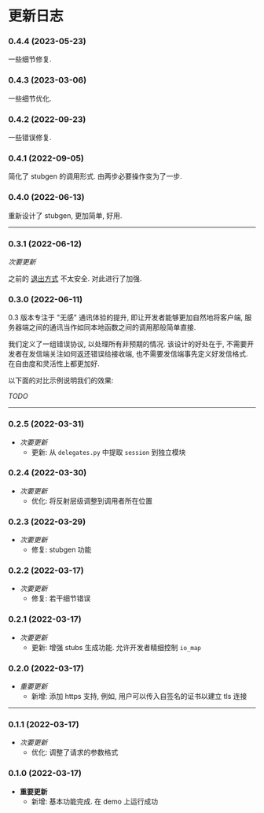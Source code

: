 # 更新日志

### 0.4.4 (2023-05-23)

一些细节修复.

### 0.4.3 (2023-03-06)

一些细节优化.

### 0.4.2 (2022-09-23)

一些错误修复.

### 0.4.1 (2022-09-05)

简化了 stubgen 的调用形式. 由两步必要操作变为了一步.

### 0.4.0 (2022-06-13)

重新设计了 stubgen, 更加简单, 好用.

--------------------------------------------------------------------------------

### 0.3.1 (2022-06-12)

*次要更新*

之前的 [退出方式](./docs/way-to-exit-after-sending-response.zh.mo) 不太安全. 对此进行了加强.

### 0.3.0 (2022-06-11)

0.3 版本专注于 "无感" 通讯体验的提升, 即让开发者能够更加自然地将客户端, 服务器端之间的通讯当作如同本地函数之间的调用那般简单直接.

我们定义了一组错误协议, 以处理所有非预期的情况. 该设计的好处在于, 不需要开发者在发信端关注如何返还错误给接收端, 也不需要发信端事先定义好发信格式. 在自由度和灵活性上都更加好. 

以下面的对比示例说明我们的效果:

*TODO*

--------------------------------------------------------------------------------

### 0.2.5 (2022-03-31)

- *次要更新*
    - 更新: 从 `delegates.py` 中提取 `session` 到独立模块

### 0.2.4 (2022-03-30)

- *次要更新*
    - 优化: 将反射层级调整到调用者所在位置

### 0.2.3 (2022-03-29)

- *次要更新*
    - 修复: stubgen 功能

### 0.2.2 (2022-03-17)

- *次要更新*
    - 修复: 若干细节错误

### 0.2.1 (2022-03-17)

- *次要更新*
    - 更新: 增强 stubs 生成功能. 允许开发者精细控制 `io_map`

### 0.2.0 (2022-03-17)

- *重要更新*
    - 新增: 添加 https 支持, 例如, 用户可以传入自签名的证书以建立 tls 连接

--------------------------------------------------------------------------------

### 0.1.1 (2022-03-17)

- *次要更新*
    - 优化: 调整了请求的参数格式

### 0.1.0 (2022-03-17)

- **重要更新**
    - 新增: 基本功能完成. 在 demo 上运行成功
